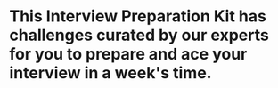# This Interview Preparation Kit has challenges curated by our experts for you to prepare and ace your interview in a week's time.
